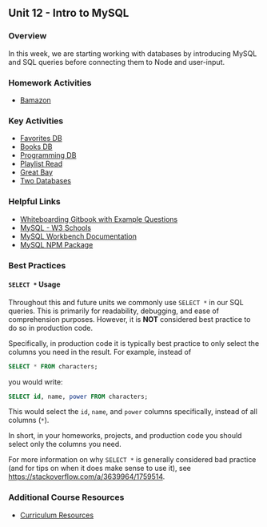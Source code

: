 ## Unit 12 - Intro to MySQL

### Overview

In this week, we are starting working with databases by introducing MySQL and SQL queries before connecting them to Node and user-input.

### Homework Activities

* [Bamazon](Homework/Instructions/homework_instructions.md)

### Key Activities

* [Favorites DB](Tuesday/Activities/02-FavoriteDB-NoData)
* [Books DB](Tuesday/Activities/05-booksDB)
* [Programming DB](Tuesday/Activities/04-programmingDB)
* [Playlist Read](Thursday/Activities/08-playlistRead)
* [Great Bay](Thursday/Activities/10-GreatBay)
* [Two Databases](Saturday/Activities/14-TwoTables)

### Helpful Links

* [Whiteboarding Gitbook with Example Questions](https://www.gitbook.com/read/book/the-coding-bootcamp/whiteboarding-algorithms-and-interview-questions?key=technicalInterview)
* [MySQL - W3 Schools](http://www.w3schools.com/sql/)
* [MySQL Workbench Documentation](http://dev.mysql.com/doc/workbench/en/)
* [MySQL NPM Package](https://www.npmjs.com/package/mysql)


### Best Practices

#### `SELECT *` Usage

Throughout this and future units we commonly use `SELECT *` in our SQL queries. This is primarily for readability, debugging, and ease of comprehension purposes. However, it is **NOT** considered best practice to do so in production code.

Specifically, in production code it is typically best practice to only select the columns you need in the result. For example, instead of
```sql
SELECT * FROM characters;
```
you would write:
```sql
SELECT id, name, power FROM characters;
```

This would select the `id`, `name`, and `power` columns specifically, instead of all columns (`*`).

In short, in your homeworks, projects, and production code you should select only the columns you need.

For more information on why `SELECT *` is generally considered bad practice (and for tips on when it does make sense to use it), see <https://stackoverflow.com/a/3639964/1759514>.

### Additional Course Resources

* [Curriculum Resources](https://github.com/coding-boot-camp/curriculum-resources)

